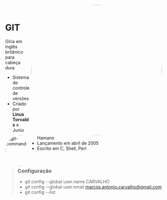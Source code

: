 <div style="display: inline_block"><br>
  <img align="right" alt="Dev-pic" style="border-radius: 50%; width: auto; height:420px;" 
     src="https://business-science.github.io/shiny-production-with-aws-book/img/09_git_cli/git_commands.png">
</div>

<div style="display: inline_block"><br>
  <img align="left" alt="git-command" style="border-radius: 50%; width: auto; height:100px;" 
     src="https://codeguida.com/media/post_title/256px-Git_icon.svg_dMqw0Bl.png">
</div>

# GIT 
Gíria em inglês britânico para cabeça dura
- Sistema de controle de versões
- Criado por **Linus Torvalds** e Junio Hamano
- Lançamento em abril de 2005
- Escrito em C, Shell, Perl

<br>

> ### Configuração
> - git config --global user.name  CARVALHO
> - git config --global user.email marcos.antonio.carvalho@gmail.com
> - git config --list

<br><br><br>
